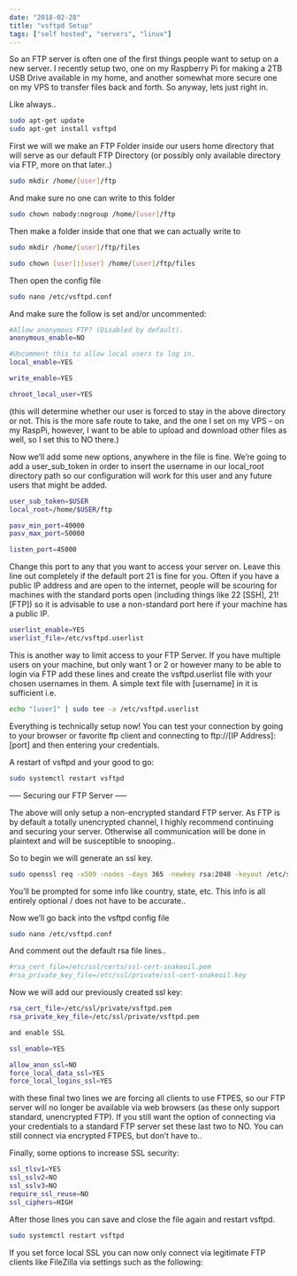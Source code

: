 ```yaml
---
date: "2018-02-28"
title: "vsftpd Setup"
tags: ["self hosted", "servers", "linux"]
---
```


So an FTP server is often one of the first things people want to setup on a new server. I recently setup two, one on my Raspberry Pi for making a 2TB USB Drive available in my home, and another somewhat more secure one on my VPS to transfer files back and forth.
So anyway, lets just right in.

Like always..

```bash
sudo apt-get update
sudo apt-get install vsftpd
```

First we will we make an FTP Folder inside our users home directory that will serve as our default FTP Directory (or possibly only available directory via FTP, more on that later..)

```bash
sudo mkdir /home/[user]/ftp
```

And make sure no one can write to this folder

```bash
sudo chown nobody:nogroup /home/[user]/ftp
```

Then make a folder inside that one that we can actually write to

```bash
sudo mkdir /home/[user]/ftp/files

sudo chown [user]:[user] /home/[user]/ftp/files
```

Then open the config file

```bash
sudo nano /etc/vsftpd.conf
```

And make sure the follow is set and/or uncommented:

```bash
#Allow anonymous FTP? (Disabled by default).
anonymous_enable=NO

#Uncomment this to allow local users to log in.
local_enable=YES

write_enable=YES

chroot_local_user=YES
```

(this will determine whether our user is forced to stay in the above directory or not. This is the more safe route to take, and the one I set on my VPS – on my RaspPi, however, I want to be able to upload and download other files as well, so I set this to NO there.)

Now we’ll add some new options, anywhere in the file is fine. We’re going to add a user_sub_token in order to insert the username in our local_root directory path so our configuration will work for this user and any future users that might be added.

```bash
user_sub_token=$USER
local_root=/home/$USER/ftp

pasv_min_port=40000
pasv_max_port=50000

listen_port=45000
```

Change this port to any that you want to access your server on. Leave this line out completely if the default port 21 is fine for you. Often if you have a public IP address and are open to the internet, people will be scouring for machines with the standard ports open (including things like 22 [SSH], 21! [FTP]) so it is advisable to use a non-standard port here if your machine has a public IP.

```bash
userlist_enable=YES
userlist_file=/etc/vsftpd.userlist
```

This is another way to limit access to your FTP Server. If you have multiple users on your machine, but only want 1 or 2 or however many to be able to login via FTP add these lines and create the vsftpd.userlist file with your chosen usernames in them. A simple text file with [username] in it is sufficient i.e.

```bash
echo "[user]" | sudo tee -a /etc/vsftpd.userlist
```

Everything is technically setup now! You can test your connection by going to your browser or favorite ftp client and connecting to ftp://[IP Address]:[port] and then entering your credentials.

A restart of vsftpd and your good to go:

```bash
sudo systemctl restart vsftpd
```

—– Securing our FTP Server —–

The above will only setup a non-encrypted standard FTP server. As FTP is by default a totally unencrypted channel, I highly recommend continuing and securing your server. Otherwise all communication will be done in plaintext and will be susceptible to snooping..

So to begin we will generate an ssl key.

```bash
sudo openssl req -x509 -nodes -days 365 -newkey rsa:2048 -keyout /etc/ssl/private/vsftpd.pem -out /etc/ssl/private/vsftpd.pem
```

You’ll be prompted for some info like country, state, etc. This info is all entirely optional / does not have to be accurate..

Now we’ll go back into the vsftpd config file

```bash
sudo nano /etc/vsftpd.conf
```

And comment out the default rsa file lines..

```bash
#rsa_cert_file=/etc/ssl/certs/ssl-cert-snakeoil.pem
#rsa_private_key_file=/etc/ssl/private/ssl-cert-snakeoil.key
```

Now we will add our previously created ssl key:

```bash
rsa_cert_file=/etc/ssl/private/vsftpd.pem
rsa_private_key_file=/etc/ssl/private/vsftpd.pem

and enable SSL

ssl_enable=YES

allow_anon_ssl=NO
force_local_data_ssl=YES
force_local_logins_ssl=YES
```

with these final two lines we are forcing all clients to use FTPES, so our FTP server will no longer be available via web browsers (as these only support standard, unencrypted FTP). If you still want the option of connecting via your credentials to a standard FTP server set these last two to NO. You can still connect via encrypted FTPES, but don’t have to..

Finally, some options to increase SSL security:

```bash
ssl_tlsv1=YES
ssl_sslv2=NO
ssl_sslv3=NO
require_ssl_reuse=NO
ssl_ciphers=HIGH
```

After those lines you can save and close the file again and restart vsftpd.

```bash
sudo systemctl restart vsftpd
```

If you set force local SSL you can now only connect via legitimate FTP clients like FileZilla via settings such as the following:

